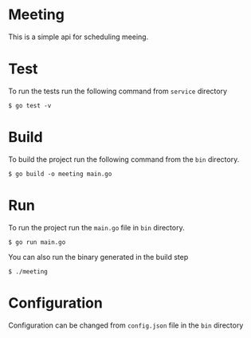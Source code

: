 # Meeting
This is a simple api for scheduling meeing.

# Test

To run the tests run the following command from `service` directory

```
$ go test -v
```

# Build
To build the project run the following command from the `bin` directory.

```
$ go build -o meeting main.go
```

# Run
To run the project run the `main.go` file in `bin` directory.
```
$ go run main.go
```
You can also run the binary generated in the build step

```
$ ./meeting
```

# Configuration

Configuration can be changed from `config.json` file in the `bin` directory